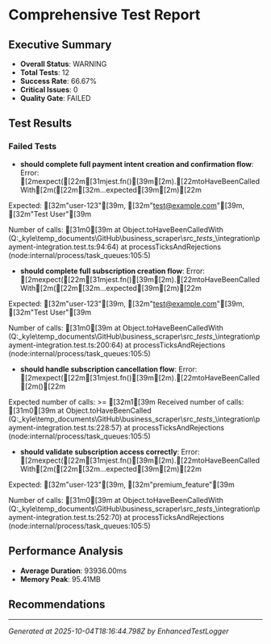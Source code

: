 # Comprehensive Test Report

## Executive Summary
- **Overall Status**: WARNING
- **Total Tests**: 12
- **Success Rate**: 66.67%
- **Critical Issues**: 0
- **Quality Gate**: FAILED

## Test Results
### Failed Tests
- **should complete full payment intent creation and confirmation flow**: Error: [2mexpect([22m[31mjest.fn()[39m[2m).[22mtoHaveBeenCalledWith[2m([22m[32m...expected[39m[2m)[22m

Expected: [32m"user-123"[39m, [32m"test@example.com"[39m, [32m"Test User"[39m

Number of calls: [31m0[39m
    at Object.toHaveBeenCalledWith (Q:\_kyle\temp_documents\GitHub\business_scraper\src\__tests__\integration\payment-integration.test.ts:94:64)
    at processTicksAndRejections (node:internal/process/task_queues:105:5)
- **should complete full subscription creation flow**: Error: [2mexpect([22m[31mjest.fn()[39m[2m).[22mtoHaveBeenCalledWith[2m([22m[32m...expected[39m[2m)[22m

Expected: [32m"user-123"[39m, [32m"test@example.com"[39m, [32m"Test User"[39m

Number of calls: [31m0[39m
    at Object.toHaveBeenCalledWith (Q:\_kyle\temp_documents\GitHub\business_scraper\src\__tests__\integration\payment-integration.test.ts:200:64)
    at processTicksAndRejections (node:internal/process/task_queues:105:5)
- **should handle subscription cancellation flow**: Error: [2mexpect([22m[31mjest.fn()[39m[2m).[22mtoHaveBeenCalled[2m()[22m

Expected number of calls: >= [32m1[39m
Received number of calls:    [31m0[39m
    at Object.toHaveBeenCalled (Q:\_kyle\temp_documents\GitHub\business_scraper\src\__tests__\integration\payment-integration.test.ts:228:57)
    at processTicksAndRejections (node:internal/process/task_queues:105:5)
- **should validate subscription access correctly**: Error: [2mexpect([22m[31mjest.fn()[39m[2m).[22mtoHaveBeenCalledWith[2m([22m[32m...expected[39m[2m)[22m

Expected: [32m"user-123"[39m, [32m"premium_feature"[39m

Number of calls: [31m0[39m
    at Object.toHaveBeenCalledWith (Q:\_kyle\temp_documents\GitHub\business_scraper\src\__tests__\integration\payment-integration.test.ts:252:70)
    at processTicksAndRejections (node:internal/process/task_queues:105:5)

## Performance Analysis
- **Average Duration**: 93936.00ms
- **Memory Peak**: 95.41MB

## Recommendations


---
*Generated at 2025-10-04T18:16:44.798Z by EnhancedTestLogger*